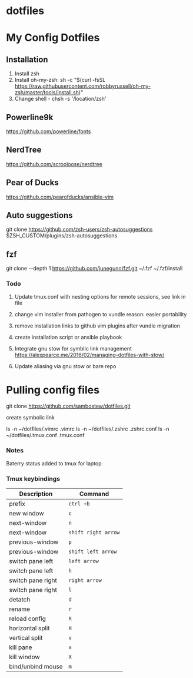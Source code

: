 # dotfiles
# My Config Dotfiles

## Installation 

1. Install zsh
2. Install oh-my-zsh:
sh -c "$(curl -fsSL https://raw.githubusercontent.com/robbyrussell/oh-my-zsh/master/tools/install.sh)"
3. Change shell - chsh -s '/location/zsh'

## Powerline9k

https://github.com/powerline/fonts

## NerdTree

https://github.com/scrooloose/nerdtree

## Pear of Ducks

https://github.com/pearofducks/ansible-vim

## Auto suggestions

git clone https://github.com/zsh-users/zsh-autosuggestions $ZSH_CUSTOM/plugins/zsh-autosuggestions

## fzf

git clone --depth 1 https://github.com/junegunn/fzf.git ~/.fzf
~/.fzf/install

### Todo

1. Update tmux.conf with nesting options for remote sessions, see link in file

2. change vim installer from pathogen to vundle
reason: easier portability

3. remove installation links to github vim plugins after vundle migration

4. create installation script or ansible playbook
5. Integrate gnu stow for symblic link management
https://alexpearce.me/2016/02/managing-dotfiles-with-stow/
6. Update aliasing via gnu stow or bare repo 

# Pulling config files

git clone https://github.com/sambostew/dotfiles.git

create symbolic link

ls -n ~/dotfiles/.vimrc .vimrc
ls -n ~/dotfiles/.zshrc .zshrc.conf
ls -n ~/dotfiles/.tmux.conf .tmux.conf

### Notes

Baterry status added to tmux for laptop


### Tmux keybindings

| Description | Command |
| ---     | ---         |
| prefix  | `ctrl +b`     |
| new window | `c`|
| next-window | `n` |
| next-window | `shift right arrow`|
| previous-window | `p` |
| previous-window | `shift left arrow` |
| switch pane left | `left arrow` |
| switch pane left | `h` |
| switch pane right| `right arrow`|
| switch pane right| `l` |
| detatch |`d` |
| rename     | `r`      |
| reload config     | `R`      |
| horizontal split     | `H`|
| vertical split  | `v`|
| kill pane | `x` |
| kill window | `X` |
| bind/unbind mouse | `m` |
